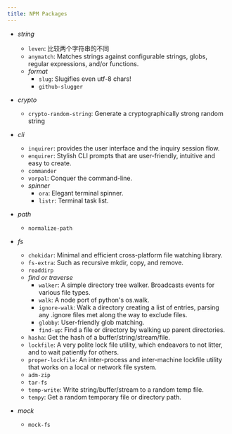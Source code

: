 ```yaml
---
title: NPM Packages
---
```



- *string*
  - `leven`: 比较两个字符串的不同
  - `anymatch`: Matches strings against configurable strings, globs, regular expressions, and/or functions.
  - *format*
    - `slug`: Slugifies even utf-8 chars!
    - `github-slugger`

- *crypto*
  - `crypto-random-string`: Generate a cryptographically strong random string

- *cli*
  - `inquirer`: provides the user interface and the inquiry session flow.
  - `enquirer`: Stylish CLI prompts that are user-friendly, intuitive and easy to create.
  - `commander`
  - `vorpal`: Conquer the command-line.
  - *spinner*
    - `ora`: Elegant terminal spinner.
    - `listr`: Terminal task list.

- *path*
  - `normalize-path`

- *fs*
  - `chokidar`: Minimal and efficient cross-platform file watching library.
  - `fs-extra`: Such as recursive mkdir, copy, and remove.
  - `readdirp`
  - *find or traverse*
    - `walker`: A simple directory tree walker. Broadcasts events for various file types.
    - `walk`: A node port of python's os.walk.
    - `ignore-walk`: Walk a directory creating a list of entries, parsing any .ignore files met along the way to exclude files.
    - `globby`: User-friendly glob matching.
    - `find-up`: Find a file or directory by walking up parent directories.
  - `hasha`: Get the hash of a buffer/string/stream/file.
  - `lockfile`: A very polite lock file utility, which endeavors to not litter, and to wait patiently for others.
  - `proper-lockfile`: An inter-process and inter-machine lockfile utility that works on a local or network file system.
  - `adm-zip`
  - `tar-fs`
  - `temp-write`: Write string/buffer/stream to a random temp file.
  - `tempy`: Get a random temporary file or directory path.

- *mock*
  - `mock-fs`
